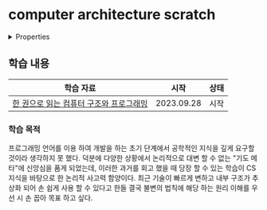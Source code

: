# computer architecture scratch

<details>

<summary>Properties</summary>

:pencil:2023.09.28

</details>

## 학습 내용

|학습 자료|시작|상태|
|:------:|:---:|:---:|
|[한 권으로 읽는 컴퓨터 구조와 프로그래밍](https://product.kyobobook.co.kr/detail/S000001932753)|2023.09.28|시작|

### 학습 목적

프로그래밍 언어를 이용 하여 개발을 하는 초기 단계에서 공학적인 지식을 깊게 요구할 것이라 생각하지 못 했다. 덕분에 다양한 상황에서 논리적으로 대변 할 수 없는 "기도 메타"에 신앙심을 품게 되었는데, 이러한 과거를 회고 했을 때 당장 할 수 있는 학습이 CS 지식을 바탕으로 한 논리적 사고력 함양이다. 최근 기술이 빠르게 변하고 내부 구조가 추상화 되어 손 쉽게 사용 할 수 있다고 한들 결국 불변의 법칙에 해당 하는 원리 이해를 우선 시 손 꼽아 목표 하고 싶다.
